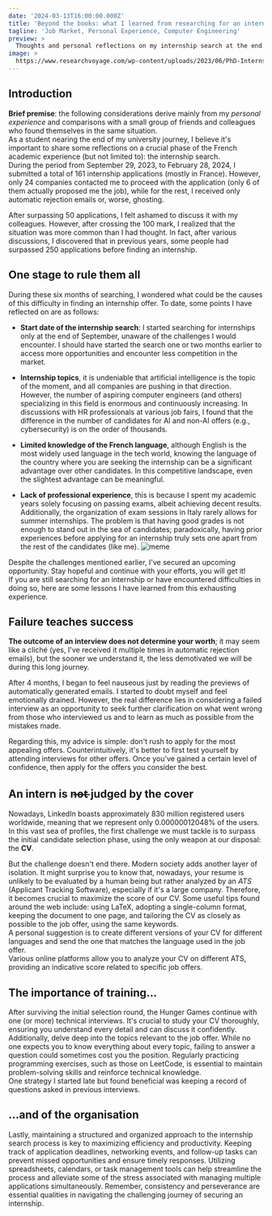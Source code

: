 ```yaml
---
date: '2024-03-13T16:00:00.000Z'
title: 'Beyond the books: what I learned from researching for an internship'
tagline: 'Job Market, Personal Experience, Computer Engineering'
preview: >
  Thoughts and personal reflections on my internship search at the end of studies.
image: >
  https://www.researchvoyage.com/wp-content/uploads/2023/06/PhD-Internship-760x539.png
---
```

## Introduction
**Brief premise**: the following considerations derive mainly from my _personal experience_ and comparisons with a small group of friends and colleagues who found themselves in the same situation.
<br/>
As a student nearing the end of my university journey, I believe it's important to share some reflections on a crucial phase of the French academic experience (but not limited to): the internship search. <br/>
During the period from September 29, 2023, to February 28, 2024, I submitted a total of 161 internship applications (mostly in France). However, only 24 companies contacted me to proceed with the application (only 6 of them actually proposed me the job), while for the rest, I received only automatic rejection emails or, worse, ghosting. <br/>

After surpassing 50 applications, I felt ashamed to discuss it with my colleagues. However, after crossing the 100 mark, I realized that the situation was more common than I had thought. In fact, after various discussions, I discovered that in previous years, some people had surpassed 250 applications before finding an internship.

## One stage to rule them all
During these six months of searching, I wondered what could be the causes of this difficulty in finding an internship offer. To date, some points I have reflected on are as follows:
 - **Start date of the internship search**: I started searching for internships only at the end of September, unaware of the challenges I would encounter. I should have started the search one or two months earlier to access more opportunities and encounter less competition in the market.

 - **Internship topics**, it is undeniable that artificial intelligence is the topic of the moment, and all companies are pushing in that direction. However, the number of aspiring computer engineers (and others) specializing in this field is enormous and continuously increasing. In discussions with HR professionals at various job fairs, I found that the difference in the number of candidates for AI and non-AI offers (e.g., cybersecurity) is on the order of thousands.

 - **Limited knowledge of the French language**, although English is the most widely used language in the tech world, knowing the language of the country where you are seeking the internship can be a significant advantage over other candidates. In this competitive landscape, even the slightest advantage can be meaningful.

 - **Lack of professional experience**, this is because I spent my academic years solely focusing on passing exams, albeit achieving decent results. Additionally, the organization of exam sessions in Italy rarely allows for summer internships. The problem is that having good grades is not enough to stand out in the sea of candidates; paradoxically, having prior experiences before applying for an internship truly sets one apart from the rest of the candidates (like me).
![meme](https://pandwarf.com/wp/wp-content/uploads/2017/07/Internship-meme.jpg)

Despite the challenges mentioned earlier, I've secured an upcoming opportunity. Stay hopeful and continue with your efforts, you will get it! <br/>
If you are still searching for an internship or have encountered difficulties in doing so, here are some lessons I have learned from this exhausting experience.

## Failure teaches success
**The outcome of an interview does not determine your worth**; it may seem like a cliché (yes, I've received it multiple times in automatic rejection emails), but the sooner we understand it, the less demotivated we will be during this long journey.<br/>

After 4 months, I began to feel nauseous just by reading the previews of automatically generated emails. I started to doubt myself and feel emotionally drained. However, the real difference lies in considering a failed interview as an opportunity to seek further clarification on what went wrong from those who interviewed us and to learn as much as possible from the mistakes made.<br/>

Regarding this, my advice is simple: don't rush to apply for the most appealing offers. Counterintuitively, it's better to first test yourself by attending interviews for other offers. Once you've gained a certain level of confidence, then apply for the offers you consider the best.

## An intern is n̶o̶t̶ judged by the cover
Nowadays, LinkedIn boasts approximately 830 million registered users worldwide, meaning that we represent only 0.00000012048% of the users. In this vast sea of profiles, the first challenge we must tackle is to surpass the initial candidate selection phase, using the only weapon at our disposal: the **CV**. <br/>

But the challenge doesn't end there. Modern society adds another layer of isolation. It might surprise you to know that, nowadays, your resume is unlikely to be evaluated by a human being but rather analyzed by an _ATS_ (Applicant Tracking Software), especially if it's a large company. Therefore, it becomes crucial to maximize the score of our CV. Some useful tips found around the web include: using LaTeX, adopting a single-column format, keeping the document to one page, and tailoring the CV as closely as possible to the job offer, using the same keywords.<br/>
A personal suggestion is to create different versions of your CV for different languages and send the one that matches the language used in the job offer. <br/>
Various online platforms allow you to analyze your CV on different ATS, providing an indicative score related to specific job offers.
## The importance of training...
After surviving the initial selection round, the Hunger Games continue with one (or more) technical interviews. It's crucial to study your CV thoroughly, ensuring you understand every detail and can discuss it confidently. Additionally, delve deep into the topics relevant to the job offer. While no one expects you to know everything about every topic, failing to answer a question could sometimes cost you the position. Regularly practicing programming exercises, such as those on LeetCode, is essential to maintain problem-solving skills and reinforce technical knowledge.<br/>
One strategy I started late but found beneficial was keeping a record of questions asked in previous interviews.

## ...and of the organisation
Lastly, maintaining a structured and organized approach to the internship search process is key to maximizing efficiency and productivity. Keeping track of application deadlines, networking events, and follow-up tasks can prevent missed opportunities and ensure timely responses. Utilizing spreadsheets, calendars, or task management tools can help streamline the process and alleviate some of the stress associated with managing multiple applications simultaneously. Remember, consistency and perseverance are essential qualities in navigating the challenging journey of securing an internship.
